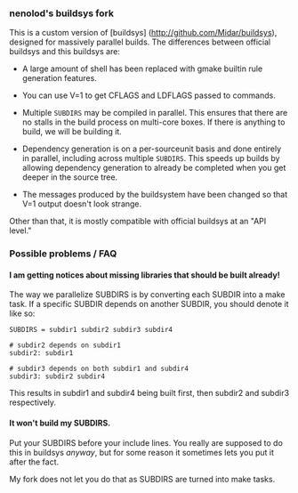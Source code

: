 ### nenolod's buildsys fork

This is a custom version of [buildsys] (http://github.com/Midar/buildsys), designed for
massively parallel builds.  The differences between official buildsys and this buildsys
are:

* A large amount of shell has been replaced with gmake builtin rule generation features.

* You can use V=1 to get CFLAGS and LDFLAGS passed to commands.

* Multiple `SUBDIRS` may be compiled in parallel.  This ensures that there are no stalls
  in the build process on multi-core boxes.  If there is anything to build, we will be
  building it.

* Dependency generation is on a per-sourceunit basis and done entirely in parallel, including
  across multiple `SUBDIRS`.  This speeds up builds by allowing dependency generation to
  already be completed when you get deeper in the source tree.

* The messages produced by the buildsystem have been changed so that V=1 output doesn't
  look strange.

Other than that, it is mostly compatible with official buildsys at an "API level."

### Possible problems / FAQ

#### I am getting notices about missing libraries that should be built already!

The way we parallelize SUBDIRS is by converting each SUBDIR into a make task.  If a specific
SUBDIR depends on another SUBDIR, you should denote it like so:

```Make
SUBDIRS = subdir1 subdir2 subdir3 subdir4

# subdir2 depends on subdir1
subdir2: subdir1

# subdir3 depends on both subdir1 and subdir4
subdir3: subdir2 subdir4
```

This results in subdir1 and subdir4 being built first, then subdir2 and subdir3
respectively.

#### It won't build my SUBDIRS.

Put your SUBDIRS before your include lines.  You really are supposed to do this in
buildsys *anyway*, but for some reason it sometimes lets you put it after the fact.

My fork does not let you do that as SUBDIRS are turned into make tasks.

